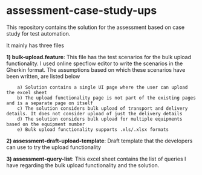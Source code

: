 # assessment-case-study-ups

This repository contains the solution for the assessment based on case study for test automation. 

It mainly has three files

**1) bulk-upload.feature**: This file has the test scenarios for the bulk upload functionality. I used online specflow editor to write the scenarios in the Gherkin format. The assumptions based on which these scenarios have been written, are listed below

        a) Solution contains a single UI page where the user can upload the excel sheet
        b) The upload functionality page is not part of the existing pages and is a separate page on itself
        c) The solution considers bulk upload of transport and delivery details. It does not consider upload of just the delivery details
        d) The solution considers bulk upload for multiple equipments based on the equipment number
        e) Bulk upload functionality supports .xls/.xlsx formats

 **2) assessment-draft-upload-template**: Draft template that the developers can use to try the upload functionality
 
 **3) assessment-query-list**: This excel sheet contains the list of queries I have regarding the bulk upload functionality and the solution.

